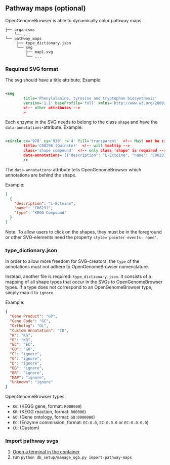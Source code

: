 ## Pathway maps (optional)

OpenGenomeBrowser is able to dynamically color pathway maps.

````
├── organisms
    └── ...
└── pathway_maps
     ├── type_dictionary.json
     └── svg
         ├── map1.svg
         └── ...
````

### Required SVG format

The svg should have a title attribute. Example:

```xml

<svg
        title='Phenylalanine, tyrosine and tryptophan biosynthesis'
        version='1.1' baseProfile='full' xmlns='http://www.w3.org/2000/svg' xmlns:xlink='http://www.w3.org/1999/xlink'
        <!-- other attributes -->
        >
```

Each enzyme in the SVG needs to belong to the class `shape` and have the `data-annotations`-attribute. Example:

```xml

<circle cx='978' cy='930' r='4' fill='transparent'  <!-- Must not be circle, can be any other SVG element -->
        title='C00296 (Quinate)'  <!-- will tooltip -->
        class='shape compound'  <!-- only class 'shape' is required -->
        data-annotations='[{"description": "L-Ectoine", "name": "C06231", "type": "KEGG Compound"}]'>  <!-- see below -->
        />
```

The `data-annotations`-attribute tells OpenGenomeBrowser which annotations are behind the shape.

Example:

```json
[
  {
    "description": "L-Ectoine",
    "name": "C06231",
    "type": "KEGG Compound"
  }
]
```

Note: To allow users to click on the shapes, they must be in the foreground or other SVG-elements need the property `style='pointer-events: none'`.

### type_dictionary.json

In order to allow more freedom for SVG-creators, the `type` of the annotations must not adhere to OpenGenomeBrowser nomenclature.

Instead, another file is required: `type_dictionary.json`. It consists of a mapping of all shape types that occur in the SVGs to OpenGenomeBrowser
types. If a type does not correspond to an OpenGenomeBrowser type, simply map it to `ignore`.

Example:

```json
{
  "Gene Product": "GP",
  "Gene Code": "GC",
  "Ortholog": "OL",
  "Custom Annotation": "CU",
  "K": "KG",
  "R": "KR",
  "EC": "EC",
  "GO": "GO",
  "C": "ignore",
  "G": "ignore",
  "D": "ignore",
  "DG": "ignore",
  "BR": "ignore",
  "MAP": "ignore",
  "Unknown": "ignore"
}
```

OpenGenomeBrowser types:

  - `KG`: (KEGG gene, format: `K000000`)
  - `KR`: (KEGG reaction, format: `R00000`)
  - `GO`: (Gene ontology, format: `GO:0000000`)
  - `EC`: (Enzyme commission, format: `EC:0.0`, `EC:0.0.0` or `EC:0.0.0.0`)
  - `CU`: (Custom)

### Import pathway svgs

1. [Open a terminal in the container](https://opengenomebrowser.github.io/installation.html#connect-to-the-opengenomebrowser-container)
1. run `python db_setup/manage_ogb.py import-pathway-maps`

